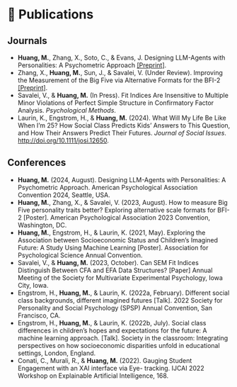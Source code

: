 # 📝 Publications 
## Journals
- **Huang, M.**, Zhang, X., Soto, C., & Evans, J. Designing LLM-Agents with Personalities: A Psychometric Approach [[Preprint]](https://arxiv.org/abs/2410.19238).
- Zhang, X., **Huang, M.**, Sun, J., & Savalei, V. (Under Review). Improving the Measurement of the Big Five via Alternative Formats for the BFI-2 [[Preprint]](https://osf.io/preprints/osf/p493y).
- Savalei, V., & **Huang, M.** (In Press). Fit Indices Are Insensitive to Multiple Minor Violations of Perfect Simple Structure in Confirmatory Factor Analysis. *Psychological Methods*.
- Laurin, K., Engstrom, H., & **Huang, M.** (2024). What Will My Life Be Like When I’m 25? How Social Class Predicts Kids’ Answers to This Question, and How Their Answers Predict Their Futures. *Journal of Social Issues*. http://doi.org/10.1111/josi.12650.


## Conferences
- **Huang, M.** (2024, August). Designing LLM-Agents with Personalities: A Psychometric Approach. American Psychological Association Convention 2024, Seattle, USA.
- **Huang, M.**, Zhang, X., & Savalei, V. (2023, August). How to measure Big Five personality traits better? Exploring alternative scale formats for BFI-2 [Poster]. American Psychological Association 2023 Convention, Washington, DC.
- **Huang, M.**, Engstrom, H., & Laurin, K. (2021, May). Exploring the Association between Socioeconomic Status and Children’s Imagined Future: A Study Using Machine Learning [Poster]. Association for Psychological Science Annual Convention.
- Savalei, V., & **Huang, M.** (2023, October). Can SEM Fit Indices Distinguish Between CFA and EFA Data Structures? [Paper] Annual Meeting of the Society for Multivariate Experimental Psychology, Iowa City, Iowa.
- Engstrom, H., **Huang, M.**, & Laurin, K. (2022a, February). Different social class backgrounds, different imagined futures [Talk]. 2022 Society for Personality and Social Psychology (SPSP) Annual Convention, San Francisco, CA.
- Engstrom, H., **Huang, M.**, & Laurin, K. (2022b, July). Social class differences in children’s hopes and expectations for the future: A machine learning approach. [Talk]. Society in the classroom: Integrating perspectives on how socioeconomic disparities unfold in educational settings, London, England.
- Conati, C., Murali, R., & **Huang, M.** (2022). Gauging Student Engagement with an XAI interface via Eye- tracking. IJCAI 2022 Workshop on Explainable Artificial Intelligence, 168.

